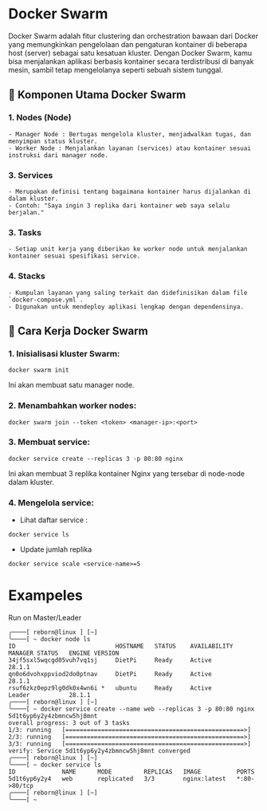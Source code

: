 # Docker Swarm
Docker Swarm adalah fitur clustering dan orchestration bawaan dari Docker yang memungkinkan pengelolaan dan pengaturan kontainer di beberapa host (server) sebagai satu kesatuan kluster. Dengan Docker Swarm, kamu bisa menjalankan aplikasi berbasis kontainer secara terdistribusi di banyak mesin, sambil tetap mengelolanya seperti sebuah sistem tunggal.

## 🔧 Komponen Utama Docker Swarm

### 1. Nodes (Node)

    - Manager Node : Bertugas mengelola kluster, menjadwalkan tugas, dan menyimpan status kluster.
    - Worker Node : Menjalankan layanan (services) atau kontainer sesuai instruksi dari manager node.

### 3. Services

    - Merupakan definisi tentang bagaimana kontainer harus dijalankan di dalam kluster.
    - Contoh: "Saya ingin 3 replika dari kontainer web saya selalu berjalan."

### 3. Tasks

    - Setiap unit kerja yang diberikan ke worker node untuk menjalankan kontainer sesuai spesifikasi service.

### 4. Stacks

    - Kumpulan layanan yang saling terkait dan didefinisikan dalam file `docker-compose.yml`.
    - Digunakan untuk mendeploy aplikasi lengkap dengan dependensinya.


## 🚀 Cara Kerja Docker Swarm

### 1. Inisialisasi kluster Swarm:
   
```shell
docker swarm init
```
Ini akan membuat satu manager node.

### 2. Menambahkan worker nodes:
```shell
docker swarm join --token <token> <manager-ip>:<port>
```

### 3. Membuat service:
```shell
docker service create --replicas 3 -p 80:80 nginx
```
Ini akan membuat 3 replika kontainer Nginx yang tersebar di node-node dalam kluster.

### 4. Mengelola service:
- Lihat daftar service :
```shell
docker service ls
```

- Update jumlah replika
```shell
docker service scale <service-name>=5
```


# Exampeles
 
 Run on Master/Leader
 ```shell
╭────[ reborn@linux ] [~] 
╰────[ ~ docker node ls
ID                            HOSTNAME   STATUS    AVAILABILITY   MANAGER STATUS   ENGINE VERSION
34jf5sxl5wqcgd05vuh7vq1sj     DietPi     Ready     Active                          28.1.1
qn0o6dvohxppviod2do0ptnav     DietPi     Ready     Active                          28.1.1
rsuf6zkz0epz9lg0dk0x4wn6i *   ubuntu     Ready     Active         Leader           28.1.1
╭────[ reborn@linux ] [~] 
╰────[ ~ docker service create --name web --replicas 3 -p 80:80 nginx
5d1t6yp6y2y4zbmncw5hj8mnt
overall progress: 3 out of 3 tasks 
1/3: running   [==================================================>] 
2/3: running   [==================================================>] 
3/3: running   [==================================================>] 
verify: Service 5d1t6yp6y2y4zbmncw5hj8mnt converged 
╭────[ reborn@linux ] [~] 
╰────[ ~ docker service ls
ID             NAME      MODE         REPLICAS   IMAGE          PORTS
5d1t6yp6y2y4   web       replicated   3/3        nginx:latest   *:80->80/tcp
╭────[ reborn@linux ] [~] 
╰────[ ~ 
```

